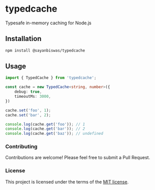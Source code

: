 # typedcache

Typesafe in-memory caching for Node.js

## Installation

```sh
npm install @sayanbiswas/typedcache
```

## Usage

```ts
import { TypedCache } from 'typedcache';

const cache = new TypedCache<string, number>({
    debug: true,
    timeoutMs: 3000,
})

cache.set('foo', 1);
cache.set('bar', 2);

console.log(cache.get('foo')); // 1
console.log(cache.get('bar')); // 2
console.log(cache.get('baz')); // undefined
```

### Contributing

Contributions are welcome! Please feel free to submit a Pull Request.

### License

This project is licensed under the terms of the [MIT license](LICENSE).
